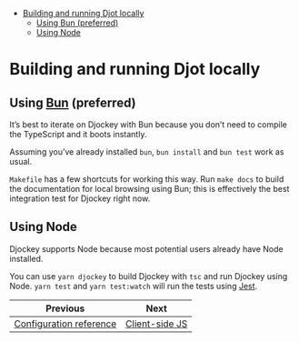 <!--
  DO NOT EDIT THIS FILE DIRECTLY!
  It is generated by djockey.
-->
- [Building and running Djot
  locally](../contributing/building_and_running.md#Building-and-running-Djot-locally)
  - [Using Bun
    (preferred)](../contributing/building_and_running.md#Using-Bun-preferred)
  - [Using Node](../contributing/building_and_running.md#Using-Node)

<div id="Building-and-running-Djot-locally" class="section"
id="Building-and-running-Djot-locally">

# Building and running Djot locally

<div id="Using-Bun-preferred" class="section" id="Using-Bun-preferred">

## Using [Bun](https://bun.sh) (preferred)

It’s best to iterate on Djockey with <span id="indexterm-2"
indexterm="Bun" id="indexterm-2">Bun</span> because you don’t need to
compile the TypeScript and it boots instantly.

Assuming you’ve already installed `bun`, `bun install` and `bun test`
work as usual.

`Makefile` has a few shortcuts for working this way. Run `make docs` to
build the documentation for local browsing using <span id="indexterm-7"
indexterm="Bun" id="indexterm-7">Bun</span>; this is effectively the
best integration test for Djockey right now.

</div>

<div id="Using-Node" class="section" id="Using-Node">

## Using Node

Djockey supports Node because most potential users already have Node
installed.

You can use `yarn djockey` to build Djockey with `tsc` and run Djockey
using Node. `yarn test` and `yarn test:watch` will run the tests using
[Jest](https://jestjs.io).

</div>

</div>


| Previous | Next |
| - | - |
| [Configuration reference](../basics/configuration.md) | [Client-side JS](../contributing/client_side_js.md) |